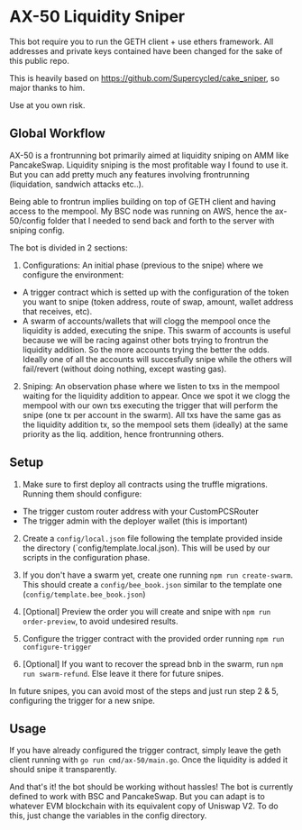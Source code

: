 # AX-50 Liquidity Sniper

This bot require you to run the GETH client + use ethers framework. All addresses and private keys contained have been changed for the sake of this public repo.

This is heavily based on https://github.com/Supercycled/cake_sniper, so major thanks to him.

Use at you own risk.

## Global Workflow

AX-50 is a frontrunning bot primarily aimed at liquidity sniping on AMM like PancakeSwap. Liquidity sniping is the most profitable way I found to use it. But you can add pretty much any features involving frontrunning (liquidation, sandwich attacks etc..).

Being able to frontrun implies building on top of GETH client and having access to the mempool. My BSC node was running on AWS, hence the ax-50/config folder that I needed to send back and forth to the server with sniping config.

The bot is divided in 2 sections:
1. Configurations: An initial phase (previous to the snipe) where we configure the environment:
  * A trigger contract which is setted up with the configuration of the token you want to snipe (token address, route of swap, amount, wallet address that receives, etc). 
  * A swarm of accounts/wallets that will clogg the mempool once the liquidity is added, executing the snipe. This swarm of accounts is useful because we will be racing against other bots trying to frontrun the liquidity addition. So the more accounts trying the better the odds. Ideally one of all the accounts will succesfully snipe while the others will fail/revert (without doing nothing, except wasting gas).
2. Sniping: An observation phase where we listen to txs in the mempool waiting for the liquidity addition to appear. Once we spot it we clogg the mempool with our own txs executing the trigger that will perform the snipe (one tx per account in the swarm). All txs have the same gas as the liquidity addition tx, so the mempool sets them (ideally) at the same priority as the liq. addition, hence frontrunning others.

## Setup

1. Make sure to first deploy all contracts using the truffle migrations. Running them should configure:
- The trigger custom router address with your CustomPCSRouter
- The trigger admin with the deployer wallet (this is important)

2. Create a `config/local.json` file following the template provided inside the directory (`config/template.local.json). This will be used by our scripts in the configuration phase.

3. If you don't have a swarm yet, create one running `npm run create-swarm`. This should create a `config/bee_book.json` similar to the template one (`config/template.bee_book.json`)

4. \[Optional\] Preview the order you will create and snipe with `npm run order-preview`, to avoid undesired results.

5. Configure the trigger contract with the provided order running `npm run configure-trigger`

6. \[Optional\] If you want to recover the spread bnb in the swarm, run `npm run swarm-refund`. Else leave it there for future snipes.

In future snipes, you can avoid most of the steps and just run step 2 & 5, configuring the trigger for a new snipe.

## Usage

If you have already configured the trigger contract, simply leave the geth client running with `go run cmd/ax-50/main.go`. Once the liquidity is added it should snipe it transparently.

And that's it! the bot should be working without hassles! The bot is currently defined to work with BSC and PancakeSwap. But you can adapt is to whatever EVM blockchain with its equivalent copy of Uniswap V2. To do this, just change the variables in the config directory.
